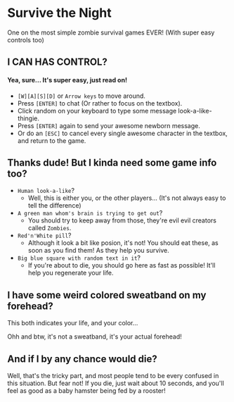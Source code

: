 Survive the Night
===

One on the most simple zombie survival games EVER! (With super easy controls too)

## I CAN HAS CONTROL? ##

#### Yea, sure... It's super easy, just read on! ####

* `[W][A][S][D]` or `Arrow keys` to move around.
* Press `[ENTER]` to chat (Or rather to focus on the textbox).
* Click random on your keyboard to type some message look-a-like-thingie.
* Press `[ENTER]` again to send your awesome newborn message.
* Or do an `[ESC]` to cancel every single awesome character in the textbox, and return to the game.



## Thanks dude! But I kinda need some game info too? ##

* `Human look-a-like`?
	* Well, this is either you, or the other players... (It's not always easy to tell the difference)
* `A green man whom's brain is trying to get out`?
	* You should try to keep away from those, they're evil evil creators called `Zombies`.
* `Red'n'White pill`?
	* Although it look a bit like posion, it's not! You should eat these, as soon as you find them! As they help you survive.
* `Big blue square with random text in it`?
	* If you're about to die, you should go here as fast as possible! It'll help you regenerate your life.



## I have some weird colored sweatband on my forehead? ##
This both indicates your life, and your color...

Ohh and btw, it's not a sweatband, it's your actual forehead!



## And if I by any chance would die? ##

Well, that's the tricky part, and most people tend to be every confused in this situation.
But fear not!
If you die, just wait about 10 seconds, and you'll feel as good as a baby hamster being fed by a rooster!
